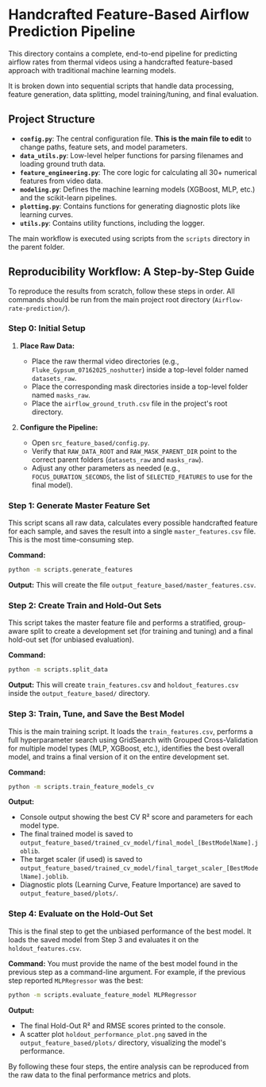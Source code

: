 # Handcrafted Feature-Based Airflow Prediction Pipeline

This directory contains a complete, end-to-end pipeline for predicting airflow rates from thermal videos using a handcrafted feature-based approach with traditional machine learning models.

It is broken down into sequential scripts that handle data processing, feature generation, data splitting, model training/tuning, and final evaluation.

## Project Structure

-   **`config.py`**: The central configuration file. **This is the main file to edit** to change paths, feature sets, and model parameters.
-   **`data_utils.py`**: Low-level helper functions for parsing filenames and loading ground truth data.
-   **`feature_engineering.py`**: The core logic for calculating all 30+ numerical features from video data.
-   **`modeling.py`**: Defines the machine learning models (XGBoost, MLP, etc.) and the scikit-learn pipelines.
-   **`plotting.py`**: Contains functions for generating diagnostic plots like learning curves.
-   **`utils.py`**: Contains utility functions, including the logger.

The main workflow is executed using scripts from the `scripts` directory in the parent folder.

## Reproducibility Workflow: A Step-by-Step Guide

To reproduce the results from scratch, follow these steps in order. All commands should be run from the main project root directory (`Airflow-rate-prediction/`).

### Step 0: Initial Setup

1.  **Place Raw Data:**
    *   Place the raw thermal video directories (e.g., `Fluke_Gypsum_07162025_noshutter`) inside a top-level folder named `datasets_raw`.
    *   Place the corresponding mask directories inside a top-level folder named `masks_raw`.
    *   Place the `airflow_ground_truth.csv` file in the project's root directory.

2.  **Configure the Pipeline:**
    *   Open `src_feature_based/config.py`.
    *   Verify that `RAW_DATA_ROOT` and `RAW_MASK_PARENT_DIR` point to the correct parent folders (`datasets_raw` and `masks_raw`).
    *   Adjust any other parameters as needed (e.g., `FOCUS_DURATION_SECONDS`, the list of `SELECTED_FEATURES` to use for the final model).

### Step 1: Generate Master Feature Set

This script scans all raw data, calculates every possible handcrafted feature for each sample, and saves the result into a single `master_features.csv` file. This is the most time-consuming step.

**Command:**
```bash
python -m scripts.generate_features
```
**Output:** This will create the file `output_feature_based/master_features.csv`.

### Step 2: Create Train and Hold-Out Sets

This script takes the master feature file and performs a stratified, group-aware split to create a development set (for training and tuning) and a final hold-out set (for unbiased evaluation).

**Command:**
```bash
python -m scripts.split_data
```
**Output:** This will create `train_features.csv` and `holdout_features.csv` inside the `output_feature_based/` directory.

### Step 3: Train, Tune, and Save the Best Model

This is the main training script. It loads the `train_features.csv`, performs a full hyperparameter search using GridSearch with Grouped Cross-Validation for multiple model types (MLP, XGBoost, etc.), identifies the best overall model, and trains a final version of it on the entire development set.

**Command:**
```bash
python -m scripts.train_feature_models_cv
```
**Output:**
-   Console output showing the best CV R² score and parameters for each model type.
-   The final trained model is saved to `output_feature_based/trained_cv_model/final_model_[BestModelName].joblib`.
-   The target scaler (if used) is saved to `output_feature_based/trained_cv_model/final_target_scaler_[BestModelName].joblib`.
-   Diagnostic plots (Learning Curve, Feature Importance) are saved to `output_feature_based/plots/`.

### Step 4: Evaluate on the Hold-Out Set

This is the final step to get the unbiased performance of the best model. It loads the saved model from Step 3 and evaluates it on the `holdout_features.csv`.

**Command:**
You must provide the name of the best model found in the previous step as a command-line argument. For example, if the previous step reported `MLPRegressor` was the best:
```bash
python -m scripts.evaluate_feature_model MLPRegressor
```
**Output:**
-   The final Hold-Out R² and RMSE scores printed to the console.
-   A scatter plot `holdout_performance_plot.png` saved in the `output_feature_based/plots/` directory, visualizing the model's performance.

By following these four steps, the entire analysis can be reproduced from the raw data to the final performance metrics and plots.